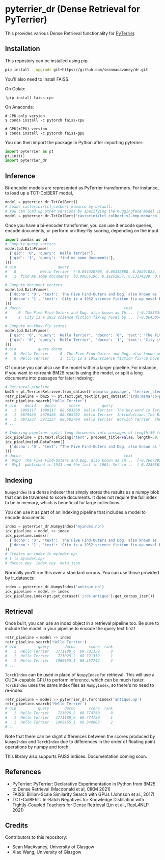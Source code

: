# pyterrier_dr (Dense Retrieval for PyTerrier)

This provides various Dense Retrieval functionality for [PyTerrier](https://github.com/terrier-org/pyterrier).


## Installation

This repostory can be installed using pip.

```bash
pip install --upgrade git+https://github.com/seanmacavaney/dr.git
```

You'll also need to install FAISS.

On Colab:

    !pip install faiss-cpu 
    
On Anaconda:

    # CPU-only version
    $ conda install -c pytorch faiss-cpu

    # GPU(+CPU) version
    $ conda install -c pytorch faiss-gpu

You can then import the package in Python after importing pyterrier:

```python
import pyterrier as pt
pt.init()
import pyterrier_dr
```

## Inference

Bi-encoder models are represented as PyTerrier transformers. For instance,
to load up a TCT-ColBERT model,

```python
model = pyterrier_dr.TctColBert()
# Loads castorini/tct_colbert-msmarco by default.
# You can load up other versions by specifying the huggingface model ID, e.g.,
model = pyterrier_dr.TctColBert('castorini/tct_colbert-v2-hnp-msmarco')
```

Once you have a bi-encoder transformer, you can use it encode queries, encode documents, or perform on-they-fly scoring, depending
on the input.

```python
import pandas as pd
# Compute query vectors
model(pd.DataFrame([
  {'qid': '0', 'query': 'Hello Terrier'},
  {'qid': '1', 'query': 'find me some documents'},
]))
# qid                   query                                          query_vec
#   0           Hello Terrier  [-0.044920705, 0.08312888, 0.26291823, -0.0690...
#   1  find me some documents  [0.09036196, 0.19262837, 0.13174239, 0.0649483...

# Compute document vectors
model(pd.DataFrame([
  {'docno': '0', 'text': 'The Five Find-Outers and Dog, also known as The Five Find-Outers, is a series of children\'s mystery books written by Enid Blyton.'},
  {'docno': '1', 'text': 'City is a 1952 science fiction fix-up novel by American writer Clifford D. Simak.'},
]))
# docno                                               text                                            doc_vec
#     0  The Five Find-Outers and Dog, also known as Th...  [-0.13535342, 0.16328977, 0.16885889, -0.08592...
#     1  City is a 1952 science fiction fix-up novel by...  [-0.06430543, 0.1267311, 0.13813286, 0.0954021...

# Compute on-they-fly scores
model(pd.DataFrame([
  {'qid': '0', 'query': 'Hello Terrier', 'docno': '0', 'text': 'The Five Find-Outers and Dog, also known as The Five Find-Outers, is a series of children\'s mystery books written by Enid Blyton.'},
  {'qid': '0', 'query': 'Hello Terrier', 'docno': '1', 'text': 'City is a 1952 science fiction fix-up novel by American writer Clifford D. Simak.'},
]))
# qid          query docno                                               text      score  rank
#   0  Hello Terrier     0  The Five Find-Outers and Dog, also known as Th...  66.522240     0
#   0  Hello Terrier     1  City is a 1952 science fiction fix-up novel by...  64.964241     1
```

Of course you can also use the model within a larger pipeline. For instance, if you want to re-reank BM25 results using the model,
or split a long documents into passages for later indexing:

```python
# Retrieval pipeline
bm25 = pt.TerrierRetrieve.from_dataset('msmarco_passage', 'terrier_stemmed', wmodel='BM25')
retr_pipeline = bm25 >> pt.text.get_text(pt.get_dataset('irds:msmarco-passage'), 'text') >> model
retr_pipeline.search('Hello Terrier')
# qid    docid    docno      score          query                                               text  rank
#   1  1899117  1899117  68.693260  Hello Terrier  The key word is Terrier! Do your homework, I'd...     0
#   1  5679466  5679466  68.605782  Hello Terrier  Introduction. The Biewer Terrier, also known a...     1
#   1  3971237  3971237  68.582764  Hello Terrier  Norwich Terrier. The spirited Norwich is one o...     2
# ...

# Indexing pipeline: split long documents into passages of length 50 (stride 25)
idx_pipeline = pt.text.sliding('text', prepend_title=False, length=50, stride=25) >> model
idx_pipeline(pd.DataFrame([
  {'docno': '0', 'text': "The Five Find-Outers and Dog, also known as The Five Find-Outers, is a series of children's mystery books written by Enid Blyton. The first was published in 1943 and the last in 1961. Set in the fictitious village of Peterswood based on Bourne End, close to Marlow, Buckinghamshire, the children Fatty (Frederick Trotteville), who is the leader of the team, Larry (Laurence Daykin), Pip (Philip Hilton), Daisy (Margaret Daykin), Bets (Elizabeth Hilton) and Buster, Fatty's dog, encounter a mystery almost every school holiday, always solving the puzzle before Mr Goon, the unpleasant village policeman, much to his annoyance."},
]))
# docno                                               text                                            doc_vec
#  0%p0  The Five Find-Outers and Dog, also known as Th...  [-0.2607395, 0.21450453, 0.25845605, -0.190567...
#  0%p1  published in 1943 and the last in 1961. Set in...  [-0.4286567, 0.2093819, 0.37688383, -0.2590821...
```

## Indexing

`NumpyIndex` is a dense indexer that simply stores the results as a numpy blob that can be traversed to score documents.
It does not require the full index to be in memory, which is beneficial for large collections.

You can use it as part of an indexing pipeline that includes a model to encode documents:

```python
index = pyterrier_dr.NumpyIndex('myindex.np')
idx_pipeline = model >> index
idx_pipeline.index([
  {'docno': '0', 'text': 'The Five Find-Outers and Dog, also known as The Five Find-Outers, is a series of children\'s mystery books written by Enid Blyton.'},
  {'docno': '1', 'text': 'City is a 1952 science fiction fix-up novel by American writer Clifford D. Simak.'},
])
# Creates an index in myindex.np:
# $ ls myindex.np/
# docnos.npy  index.npy  meta.json
```

Normally you'll run this over a standard corpus. You can use those provided by [ir_datasets](https://ir-datasets.com/):

```python
index = pyterrier_dr.NumpyIndex('antique.np')
idx_pipeline = model >> index
idx_pipeline.index(pt.get_dataset('irds:antique').get_corpus_iter())
```

## Retrieval

Once built, you can use an index object in a retrieval pipeline too. Be sure to include the model in your pipeline to
encode the query text first!

```python
retr_pipeline = model >> index
retr_pipeline.search('Hello Terrier')
# qid          query       docno      score  rank
#   1  Hello Terrier   3771188_6  68.791359     0
#   1  Hello Terrier    723025_2  68.791359     1
#   1  Hello Terrier   1969155_1  68.357742     2
# ...
```

`TorchIndex` can be used in place of `NumpyIndex` for retrieval. This will use a CUDA-capable GPU to perform inference,
which can be much faster. `TorchIndex` uses the same index files as `NumpyIndex`, so there's no need to re-index.

```python
retr_pipeline = model >> pyterrier_dr.TorchIndex('antique.np')
retr_pipeline.search('Hello Terrier')
# qid          query       docno      score  rank
#   1  Hello Terrier    723025_2  68.774750     0
#   1  Hello Terrier   3771188_6  68.774750     1
#   1  Hello Terrier   1969155_1  68.340683     2
# ...
```

Note that there can be slight differences between the scores produced by `NumpyIndex` and `TorchIndex` due to differences
in the order of floating point operations by numpy and torch.

This library also supports FAISS indices. Documentation coming soon.

## References

 - PyTerrier: PyTerrier: Declarative Experimentation in Python from BM25 to Dense Retrieval (Macdonald et al, CIKM 2021)
 - FAISS: Billion-Scale Similarity Search with GPUs (Johnson et al., 2017)
 - TCT-ColBERT: In-Batch Negatives for Knowledge Distillation with Tightly-Coupled Teachers for Dense Retrieval (Lin et al., RepL4NLP 2021)

## Credits

Contributors to this repository:

 - Sean MacAvaney, University of Glasgow
 - Xiao Wang, University of Glasgow
